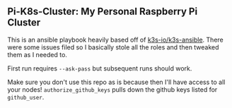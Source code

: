 ## Pi-K8s-Cluster: My Personal Raspberry Pi Cluster

This is an ansible playbook heavily based off of 
[k3s-io/k3s-ansible](https://github.com/k3s-io/k3s-ansible). There were some
issues filed so I basically stole all the roles and then tweaked them as I
needed to.

First run requires `--ask-pass` but subsequent runs should work.

Make sure you don't use this repo as is because then I'll have access to 
all your nodes!  `authorize_github_keys` pulls down the github keys listed
for `github_user`.